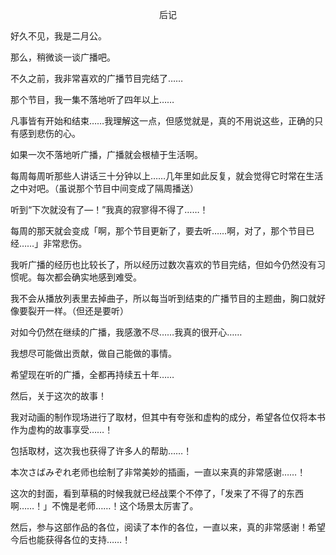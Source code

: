 <p align="center">后记</p>

好久不见，我是二月公。

那么，稍微谈一谈广播吧。

不久之前，我非常喜欢的广播节目完结了……

那个节目，我一集不落地听了四年以上……

凡事皆有开始和结束……我理解这一点，但感觉就是，真的不用说这些，正确的只有感到悲伤的心。

如果一次不落地听广播，广播就会根植于生活啊。

每周每周听那些人讲话三十分钟以上……几年里如此反复，就会觉得它时常在生活之中对吧。（虽说那个节目中间变成了隔周播送）

听到“下次就没有了—！”我真的寂寥得不得了……！

每周的那天就会变成「啊，那个节目更新了，要去听……啊，对了，那个节目已经……」非常悲伤。

我听广播的经历也比较长了，所以经历过数次喜欢的节目完结，但如今仍然没有习惯呢。每次都会确实地感到难受。

我不会从播放列表里去掉曲子，所以每当听到结束的广播节目的主题曲，胸口就好像要裂开一样。（但还是要听）

对如今仍然在继续的广播，我感激不尽……我真的很开心……

我想尽可能做出贡献，做自己能做的事情。

希望现在听的广播，全都再持续五十年……

然后，关于这次的故事！

我对动画的制作现场进行了取材，但其中有夸张和虚构的成分，希望各位仅将本书作为虚构的故事享受……！

包括取材，这次我也获得了许多人的帮助……！

本次さばみぞれ老师也绘制了非常美妙的插画，一直以来真的非常感谢……！

这次的封面，看到草稿的时候我就已经战栗个不停了，「发来了不得了的东西啊……！」不愧是老师……！这个场景太厉害了。

然后，参与这部作品的各位，阅读了本作的各位，一直以来，真的非常感谢！希望今后也能获得各位的支持……！

